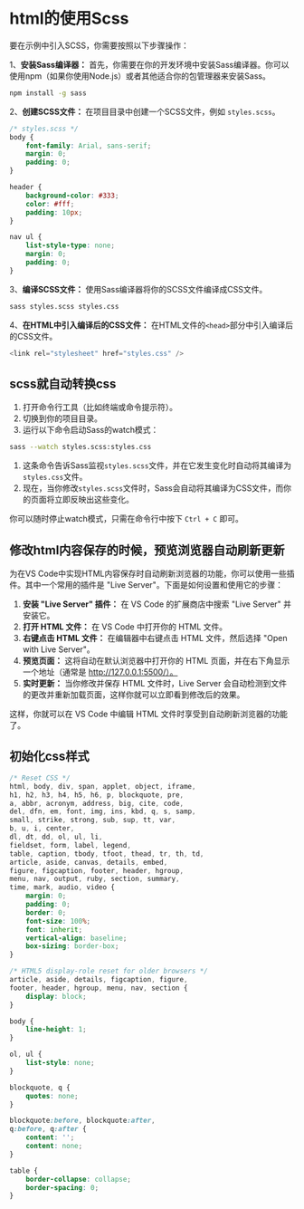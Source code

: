# html的使用Scss

要在示例中引入SCSS，你需要按照以下步骤操作：

1、**安装Sass编译器：** 首先，你需要在你的开发环境中安装Sass编译器。你可以使用npm（如果你使用Node.js）或者其他适合你的包管理器来安装Sass。

```bash
npm install -g sass

```

2、**创建SCSS文件：** 在项目目录中创建一个SCSS文件，例如 `styles.scss`。

```css
/* styles.scss */
body {
    font-family: Arial, sans-serif;
    margin: 0;
    padding: 0;
}

header {
    background-color: #333;
    color: #fff;
    padding: 10px;
}

nav ul {
    list-style-type: none;
    margin: 0;
    padding: 0;
}
```

3、**编译SCSS文件：** 使用Sass编译器将你的SCSS文件编译成CSS文件。

```bash
sass styles.scss styles.css
```

4、**在HTML中引入编译后的CSS文件：** 在HTML文件的`<head>`部分中引入编译后的CSS文件。

```js
<link rel="stylesheet" href="styles.css" />
```



## scss就自动转换css

1. 打开命令行工具（比如终端或命令提示符）。
2. 切换到你的项目目录。
3. 运行以下命令启动Sass的watch模式：

```bash
sass --watch styles.scss:styles.css
```

1. 这条命令告诉Sass监视`styles.scss`文件，并在它发生变化时自动将其编译为`styles.css`文件。
2. 现在，当你修改`styles.scss`文件时，Sass会自动将其编译为CSS文件，而你的页面将立即反映出这些变化。

你可以随时停止watch模式，只需在命令行中按下 `Ctrl + C` 即可。

## 修改html内容保存的时候，预览浏览器自动刷新更新

为在VS Code中实现HTML内容保存时自动刷新浏览器的功能，你可以使用一些插件。其中一个常用的插件是 "Live Server"。下面是如何设置和使用它的步骤：

1. **安装 "Live Server" 插件：** 在 VS Code 的扩展商店中搜索 "Live Server" 并安装它。
2. **打开 HTML 文件：** 在 VS Code 中打开你的 HTML 文件。
3. **右键点击 HTML 文件：** 在编辑器中右键点击 HTML 文件，然后选择 "Open with Live Server"。
4. **预览页面：** 这将自动在默认浏览器中打开你的 HTML 页面，并在右下角显示一个地址（通常是 http://127.0.0.1:5500/）。
5. **实时更新：** 当你修改并保存 HTML 文件时，Live Server 会自动检测到文件的更改并重新加载页面，这样你就可以立即看到修改后的效果。

这样，你就可以在 VS Code 中编辑 HTML 文件时享受到自动刷新浏览器的功能了。



## 初始化css样式

```css
/* Reset CSS */
html, body, div, span, applet, object, iframe,
h1, h2, h3, h4, h5, h6, p, blockquote, pre,
a, abbr, acronym, address, big, cite, code,
del, dfn, em, font, img, ins, kbd, q, s, samp,
small, strike, strong, sub, sup, tt, var,
b, u, i, center,
dl, dt, dd, ol, ul, li,
fieldset, form, label, legend,
table, caption, tbody, tfoot, thead, tr, th, td,
article, aside, canvas, details, embed, 
figure, figcaption, footer, header, hgroup, 
menu, nav, output, ruby, section, summary,
time, mark, audio, video {
    margin: 0;
    padding: 0;
    border: 0;
    font-size: 100%;
    font: inherit;
    vertical-align: baseline;
    box-sizing: border-box;
}

/* HTML5 display-role reset for older browsers */
article, aside, details, figcaption, figure, 
footer, header, hgroup, menu, nav, section {
    display: block;
}

body {
    line-height: 1;
}

ol, ul {
    list-style: none;
}

blockquote, q {
    quotes: none;
}

blockquote:before, blockquote:after,
q:before, q:after {
    content: '';
    content: none;
}

table {
    border-collapse: collapse;
    border-spacing: 0;
}

```

